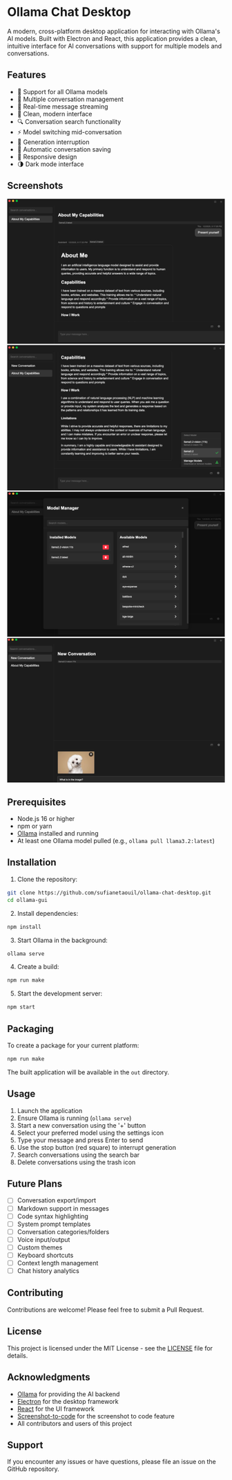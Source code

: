 # Ollama Chat Desktop

A modern, cross-platform desktop application for interacting with Ollama's AI models. Built with Electron and React, this application provides a clean, intuitive interface for AI conversations with support for multiple models and conversations.

## Features

- 🤖 Support for all Ollama models
- 💬 Multiple conversation management
- 🔄 Real-time message streaming
- 🎨 Clean, modern interface
- 🔍 Conversation search functionality
- ⚡ Model switching mid-conversation
- 🛑 Generation interruption
- 💾 Automatic conversation saving
- 📱 Responsive design
- 🌗 Dark mode interface

## Screenshots

![Screenshot](./screenshots/1.png)
![Screenshot](./screenshots/2.png)
![Screenshot](./screenshots/3.png)
![Screenshot](./screenshots/4.png)

## Prerequisites

- Node.js 16 or higher
- npm or yarn
- [Ollama](https://ollama.ai) installed and running
- At least one Ollama model pulled (e.g., `ollama pull llama3.2:latest`)

## Installation

1. Clone the repository:
```bash
git clone https://github.com/sufianetaouil/ollama-chat-desktop.git
cd ollama-gui
```

2. Install dependencies:
```bash
npm install
```

3. Start Ollama in the background:
```bash
ollama serve
```
4. Create a build:
```bash
npm run make
```
5. Start the development server:
```bash
npm start
```

## Packaging

To create a package for your current platform:

```bash
npm run make
```

The built application will be available in the `out` directory.

## Usage

1. Launch the application
2. Ensure Ollama is running (`ollama serve`)
3. Start a new conversation using the '+' button
4. Select your preferred model using the settings icon
5. Type your message and press Enter to send
6. Use the stop button (red square) to interrupt generation
7. Search conversations using the search bar
8. Delete conversations using the trash icon

## Future Plans

- [ ] Conversation export/import
- [ ] Markdown support in messages
- [ ] Code syntax highlighting
- [ ] System prompt templates
- [ ] Conversation categories/folders
- [ ] Voice input/output
- [ ] Custom themes
- [ ] Keyboard shortcuts
- [ ] Context length management
- [ ] Chat history analytics

## Contributing

Contributions are welcome! Please feel free to submit a Pull Request.

## License

This project is licensed under the MIT License - see the [LICENSE](LICENSE) file for details.

## Acknowledgments

- [Ollama](https://ollama.ai) for providing the AI backend
- [Electron](https://www.electronjs.org/) for the desktop framework
- [React](https://reactjs.org/) for the UI framework
- [Screenshot-to-code](https://github.com/abi/screenshot-to-code) for the screenshot to code feature
- All contributors and users of this project

## Support

If you encounter any issues or have questions, please file an issue on the GitHub repository.
```
